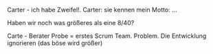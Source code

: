 <span style="color:#000ff;">Carter - ich habe Zweifel!. Carter: sie kennen mein Motto: ...</span>

<span style="color:#000ff;">Haben wir noch was größeres als eine 8/40?</span>

<span style="color:#000ff;">Carte - Berater</span>
<span style="color:#000ff;">Probe = erstes Scrum Team. Problem. Die Entwicklung ignorieren (das böse wird größer)</span>
